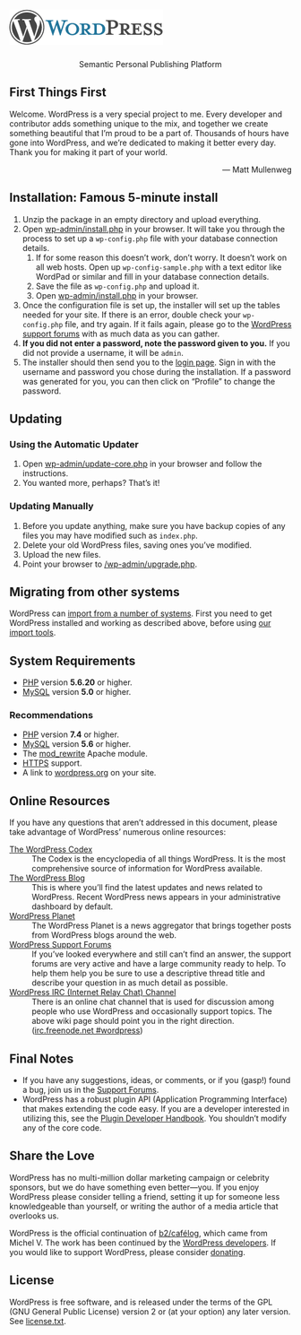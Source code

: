 <!DOCTYPE html>
<html lang="en">
<head>
	<meta name="viewport" content="width=device-width" />
	<meta http-equiv="Content-Type" content="text/html; charset=utf-8" />
	<title>WordPress &#8250; ReadMe</title>
	<link rel="stylesheet" href="wp-admin/css/install.css?ver=20100228" type="text/css" />
</head>
<body>
<h1 id="logo">
	<a href="https://wordpress.org/"><img alt="WordPress" src="wp-admin/images/wordpress-logo.png" /></a>
</h1>
<p style="text-align: center">Semantic Personal Publishing Platform</p>

<h2>First Things First</h2>
<p>Welcome. WordPress is a very special project to me. Every developer and contributor adds something unique to the mix, and together we create something beautiful that I&#8217;m proud to be a part of. Thousands of hours have gone into WordPress, and we&#8217;re dedicated to making it better every day. Thank you for making it part of your world.</p>
<p style="text-align: right">&#8212; Matt Mullenweg</p>

<h2>Installation: Famous 5-minute install</h2>
<ol>
	<li>Unzip the package in an empty directory and upload everything.</li>
	<li>Open <span class="file"><a href="wp-admin/install.php">wp-admin/install.php</a></span> in your browser. It will take you through the process to set up a <code>wp-config.php</code> file with your database connection details.
		<ol>
			<li>If for some reason this doesn&#8217;t work, don&#8217;t worry. It doesn&#8217;t work on all web hosts. Open up <code>wp-config-sample.php</code> with a text editor like WordPad or similar and fill in your database connection details.</li>
			<li>Save the file as <code>wp-config.php</code> and upload it.</li>
			<li>Open <span class="file"><a href="wp-admin/install.php">wp-admin/install.php</a></span> in your browser.</li>
		</ol>
	</li>
	<li>Once the configuration file is set up, the installer will set up the tables needed for your site. If there is an error, double check your <code>wp-config.php</code> file, and try again. If it fails again, please go to the <a href="https://wordpress.org/support/forums/">WordPress support forums</a> with as much data as you can gather.</li>
	<li><strong>If you did not enter a password, note the password given to you.</strong> If you did not provide a username, it will be <code>admin</code>.</li>
	<li>The installer should then send you to the <a href="wp-login.php">login page</a>. Sign in with the username and password you chose during the installation. If a password was generated for you, you can then click on &#8220;Profile&#8221; to change the password.</li>
</ol>

<h2>Updating</h2>
<h3>Using the Automatic Updater</h3>
<ol>
	<li>Open <span class="file"><a href="wp-admin/update-core.php">wp-admin/update-core.php</a></span> in your browser and follow the instructions.</li>
	<li>You wanted more, perhaps? That&#8217;s it!</li>
</ol>

<h3>Updating Manually</h3>
<ol>
	<li>Before you update anything, make sure you have backup copies of any files you may have modified such as <code>index.php</code>.</li>
	<li>Delete your old WordPress files, saving ones you&#8217;ve modified.</li>
	<li>Upload the new files.</li>
	<li>Point your browser to <span class="file"><a href="wp-admin/upgrade.php">/wp-admin/upgrade.php</a>.</span></li>
</ol>

<h2>Migrating from other systems</h2>
<p>WordPress can <a href="https://wordpress.org/support/article/importing-content/">import from a number of systems</a>. First you need to get WordPress installed and working as described above, before using <a href="wp-admin/import.php">our import tools</a>.</p>

<h2>System Requirements</h2>
<ul>
	<li><a href="https://secure.php.net/">PHP</a> version <strong>5.6.20</strong> or higher.</li>
	<li><a href="https://www.mysql.com/">MySQL</a> version <strong>5.0</strong> or higher.</li>
</ul>

<h3>Recommendations</h3>
<ul>
	<li><a href="https://secure.php.net/">PHP</a> version <strong>7.4</strong> or higher.</li>
	<li><a href="https://www.mysql.com/">MySQL</a> version <strong>5.6</strong> or higher.</li>
	<li>The <a href="https://httpd.apache.org/docs/2.2/mod/mod_rewrite.html">mod_rewrite</a> Apache module.</li>
	<li><a href="https://wordpress.org/news/2016/12/moving-toward-ssl/">HTTPS</a> support.</li>
	<li>A link to <a href="https://wordpress.org/">wordpress.org</a> on your site.</li>
</ul>

<h2>Online Resources</h2>
<p>If you have any questions that aren&#8217;t addressed in this document, please take advantage of WordPress&#8217; numerous online resources:</p>
<dl>
	<dt><a href="https://codex.wordpress.org/">The WordPress Codex</a></dt>
		<dd>The Codex is the encyclopedia of all things WordPress. It is the most comprehensive source of information for WordPress available.</dd>
	<dt><a href="https://wordpress.org/news/">The WordPress Blog</a></dt>
		<dd>This is where you&#8217;ll find the latest updates and news related to WordPress. Recent WordPress news appears in your administrative dashboard by default.</dd>
	<dt><a href="https://planet.wordpress.org/">WordPress Planet</a></dt>
		<dd>The WordPress Planet is a news aggregator that brings together posts from WordPress blogs around the web.</dd>
	<dt><a href="https://wordpress.org/support/forums/">WordPress Support Forums</a></dt>
		<dd>If you&#8217;ve looked everywhere and still can&#8217;t find an answer, the support forums are very active and have a large community ready to help. To help them help you be sure to use a descriptive thread title and describe your question in as much detail as possible.</dd>
	<dt><a href="https://make.wordpress.org/support/handbook/appendix/other-support-locations/introduction-to-irc/">WordPress <abbr>IRC</abbr> (Internet Relay Chat) Channel</a></dt>
		<dd>There is an online chat channel that is used for discussion among people who use WordPress and occasionally support topics. The above wiki page should point you in the right direction. (<a href="irc://irc.freenode.net/wordpress">irc.freenode.net #wordpress</a>)</dd>
</dl>

<h2>Final Notes</h2>
<ul>
	<li>If you have any suggestions, ideas, or comments, or if you (gasp!) found a bug, join us in the <a href="https://wordpress.org/support/forums/">Support Forums</a>.</li>
	<li>WordPress has a robust plugin <abbr>API</abbr> (Application Programming Interface) that makes extending the code easy. If you are a developer interested in utilizing this, see the <a href="https://developer.wordpress.org/plugins/">Plugin Developer Handbook</a>. You shouldn&#8217;t modify any of the core code.</li>
</ul>

<h2>Share the Love</h2>
<p>WordPress has no multi-million dollar marketing campaign or celebrity sponsors, but we do have something even better&#8212;you. If you enjoy WordPress please consider telling a friend, setting it up for someone less knowledgeable than yourself, or writing the author of a media article that overlooks us.</p>

<p>WordPress is the official continuation of <a href="http://cafelog.com/">b2/caf&#233;log</a>, which came from Michel V. The work has been continued by the <a href="https://wordpress.org/about/">WordPress developers</a>. If you would like to support WordPress, please consider <a href="https://wordpress.org/donate/">donating</a>.</p>

<h2>License</h2>
<p>WordPress is free software, and is released under the terms of the <abbr>GPL</abbr> (GNU General Public License) version 2 or (at your option) any later version. See <a href="license.txt">license.txt</a>.</p>

</body>
</html>